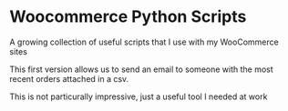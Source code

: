 # Woocommerce Python Scripts
A growing collection of useful scripts that I use with my WooCommerce sites

This first version allows us to send an email to someone with the most recent orders attached in a csv. 

This is not particurally impressive, just a useful tool I needed at work